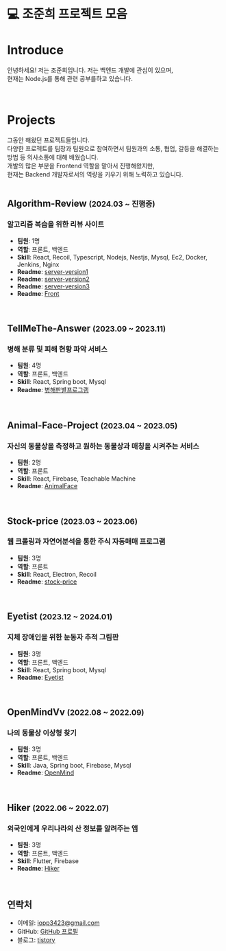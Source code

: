 <h1> 💻 조준희 프로젝트 모음 </h1>

# Introduce
안녕하세요! 저는 조준희입니다. 저는 백엔드 개발에 관심이 있으며, <br/>
현재는 Node.js를 통해 관련 공부를하고 있습니다.

<br/>

# Projects
그동안 해왔던 프로젝트들입니다. <br/>
다양한 프로젝트를 팀장과 팀원으로 참여하면서 팀원과의 소통, 협업, 갈등을 해결하는 방법 등 의사소통에 대해 배웠습니다.<br/>
개발의 많은 부분을 Frontend 역할을 맡아서 진행해왔지만,<br/>
현재는 Backend 개발자로서의 역량을 키우기 위해 노력하고 있습니다.<br/>
<br/>

## Algorithm-Review <small>(2024.03 ~ 진행중)</small>
### 알고리즘 복습을 위한 리뷰 사이트

- **팀원**: 1명
- **역할**: 프론트, 백엔드
- **Skill**: React, Recoil, Typescript, Nodejs, Nestjs, Mysql, Ec2, Docker, Jenkins, Nginx
- **Readme**: [server-version1](https://github.com/aiminghee3/algorithm-server1.0)
- **Readme**: [server-version2](https://github.com/aiminghee3/algorithm-server2.0)
- **Readme**: [server-version3](https://github.com/aiminghee3/algorithm-server3.0)
- **Readme**: [Front](https://github.com/aiminghee3/board_front)

<br/>

## TellMeThe-Answer <small>(2023.09 ~ 2023.11)</small>
### 병해 분류 및 피해 현황 파악 서비스

- **팀원**: 4명
- **역할**: 프론트, 백엔드
- **Skill**: React, Spring boot, Mysql
- **Readme**: [병해판별프로그램](https://github.com/TellMeThe-Answer/Server)

<br/>

## Animal-Face-Project <small>(2023.04 ~ 2023.05)</small>
### 자신의 동물상을 측정하고 원하는 동물상과 매칭을 시켜주는 서비스

- **팀원**: 2명
- **역할**: 프론트
- **Skill**: React, Firebase, Teachable Machine
- **Readme**: [AnimalFace](https://github.com/AnimalFaceProject/animal_user)

<br/>

## Stock-price <small>(2023.03 ~ 2023.06)</small>
### 웹 크롤링과 자연어분석을 통한 주식 자동매매 프로그램

- **팀원**: 3명
- **역할**: 프론트
- **Skill**: React, Electron, Recoil
- **Readme**: [stock-price](https://github.com/stock-price-calculator/tradingbot)

<br/>

## Eyetist <small>(2023.12 ~ 2024.01)</small>
### 지체 장애인을 위한 눈동자 추적 그림판

- **팀원**: 3명
- **역할**: 프론트, 백엔드
- **Skill**: React, Spring boot, Mysql
- **Readme**: [Eyetist](https://github.com/Eyetist/Eyetist_Client)

<br/>

## OpenMindVv <small>(2022.08 ~ 2022.09)</small>
### 나의 동물상 이상형 찾기

- **팀원**: 3명
- **역할**: 프론트, 백엔드
- **Skill**: Java, Spring boot, Firebase, Mysql
- **Readme**: [OpenMind](https://github.com/OpenMindVv/FindingIdealTypeApp)

<br/>

## Hiker <small>(2022.06 ~ 2022.07)</small>
### 외국인에게 우리나라의 산 정보를 알려주는 앱

- **팀원**: 3명
- **역할**: 프론트, 백엔드
- **Skill**: Flutter, Firebase
- **Readme**: [Hiker](https://github.com/en-ForestLife/HikerApp)

<br/>


## 연락처
- 이메일: iopp3423@gmail.com
- GitHub: [GitHub 프로필](https://github.com/aiminghee3)
- 블로그: [tistory](https://matrix-o.tistory.com/)


